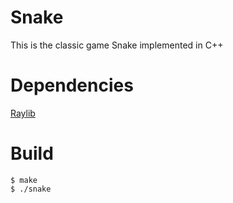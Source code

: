 # Snake
This is the classic game Snake implemented in C++

# Dependencies
[Raylib](https://raylib.com)

# Build
```
$ make
$ ./snake
```
